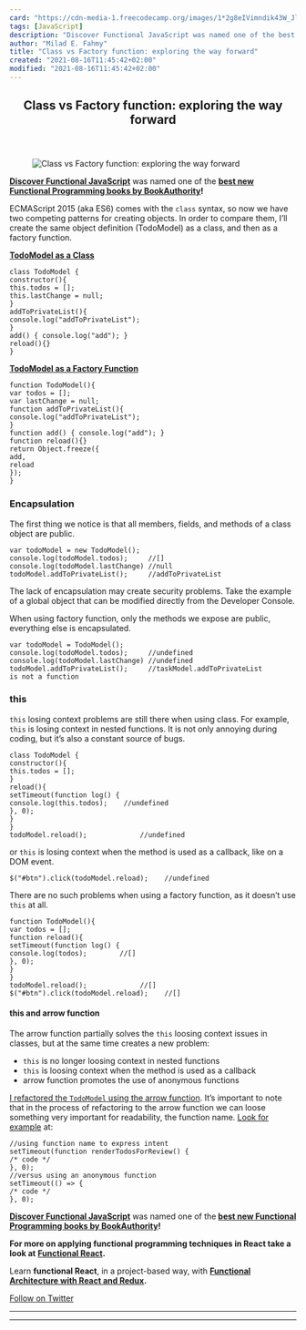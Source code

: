 ```yaml
---
card: "https://cdn-media-1.freecodecamp.org/images/1*2g8eIVimndik43W_Jl_OCA.jpeg"
tags: [JavaScript]
description: "Discover Functional JavaScript was named one of the best new "
author: "Milad E. Fahmy"
title: "Class vs Factory function: exploring the way forward"
created: "2021-08-16T11:45:42+02:00"
modified: "2021-08-16T11:45:42+02:00"
---
```

<div class="site-wrapper">
<main id="site-main" class="site-main outer">
<div class="inner">
<article class="post-full post tag-javascript tag-programming tag-tech tag-web-development tag-technology ">
<header class="post-full-header">
<h1 class="post-full-title">Class vs Factory function: exploring the way forward</h1>
</header>
<figure class="post-full-image">
<picture>
<source media="(max-width: 700px)" sizes="1px" srcset="data:image/gif;base64,R0lGODlhAQABAIAAAAAAAP///yH5BAEAAAAALAAAAAABAAEAAAIBRAA7 1w">
<source media="(min-width: 701px)" sizes="(max-width: 800px) 400px,
(max-width: 1170px) 700px,
1400px" srcset="https://cdn-media-1.freecodecamp.org/images/1*2g8eIVimndik43W_Jl_OCA.jpeg 300w,
https://cdn-media-1.freecodecamp.org/images/1*2g8eIVimndik43W_Jl_OCA.jpeg 600w,
https://cdn-media-1.freecodecamp.org/images/1*2g8eIVimndik43W_Jl_OCA.jpeg 1000w,
https://cdn-media-1.freecodecamp.org/images/1*2g8eIVimndik43W_Jl_OCA.jpeg 2000w">
<img onerror="this.style.display='none'" src="https://cdn-media-1.freecodecamp.org/images/1*2g8eIVimndik43W_Jl_OCA.jpeg" alt="Class vs Factory function: exploring the way forward">
</picture>
</figure>
<section class="post-full-content">
<div class="post-content">
<p><a href="https://read.amazon.com/kp/embed?asin=B07PBQJYYG&amp;preview=newtab&amp;linkCode=kpe&amp;ref_=cm_sw_r_kb_dp_cm5KCbE5BDJGE" rel="nofollow noopener noopener noopener noopener noopener noopener noopener noopener noopener noopener noopener noopener nofollow noopener nofollow noopener"><strong><strong>Discover Functional JavaScript</strong></strong></a> was named one of the <a href="https://bookauthority.org/books/new-functional-programming-books?t=7p46zt&amp;s=award&amp;book=1095338781" rel="noopener nofollow nofollow noopener"><strong><strong>best new Functional Programming books by BookAuthority</strong></strong></a><strong><strong>!</strong></strong></p><p>ECMAScript 2015 (aka ES6) comes with the <code>class</code> syntax, so now we have two competing patterns for creating objects. In order to compare them, I’ll create the same object definition (TodoModel) as a class,<strong> </strong>and then as a factory function.</p><p><strong><a href="https://jsfiddle.net/cristi_salcescu/m9dhpzfx/" rel="noopener">TodoModel as a Class</a></strong></p><pre><code>class TodoModel {
constructor(){
this.todos = [];
this.lastChange = null;
}
addToPrivateList(){
console.log("addToPrivateList");
}
add() { console.log("add"); }
reload(){}
}</code></pre><p><strong><a href="https://jsfiddle.net/cristi_salcescu/bcta6yyv/" rel="noopener">TodoModel as a Factory Function</a></strong></p><pre><code>function TodoModel(){
var todos = [];
var lastChange = null;
function addToPrivateList(){
console.log("addToPrivateList");
}
function add() { console.log("add"); }
function reload(){}
return Object.freeze({
add,
reload
});
}</code></pre><h3 id="encapsulation">Encapsulation</h3><p>The first thing we notice is that all members, fields, and methods of a class object are public.</p><pre><code>var todoModel = new TodoModel();
console.log(todoModel.todos);     //[]
console.log(todoModel.lastChange) //null
todoModel.addToPrivateList();     //addToPrivateList</code></pre><p>The lack of encapsulation may create security problems. Take the example of a global object that can be modified directly from the Developer Console.</p><p>When using factory function, only the methods we expose are public, everything else is encapsulated.</p><pre><code>var todoModel = TodoModel();
console.log(todoModel.todos);     //undefined
console.log(todoModel.lastChange) //undefined
todoModel.addToPrivateList();     //taskModel.addToPrivateList
is not a function</code></pre><h3 id="this">this</h3><p><code>this</code> losing context problems are still there when using class. For example, <code>this</code> is losing context in nested functions. It is not only annoying during coding, but it’s also a constant source of bugs.</p><pre><code>class TodoModel {
constructor(){
this.todos = [];
}
reload(){
setTimeout(function log() {
console.log(this.todos);    //undefined
}, 0);
}
}
todoModel.reload();             //undefined</code></pre><p>or <code>this</code> is losing context when the method is used as a callback, like on a DOM event.</p><pre><code>$("#btn").click(todoModel.reload);    //undefined</code></pre><p>There are no such problems when using a factory function, as it doesn’t use <code>this</code> at all.</p><pre><code>function TodoModel(){
var todos = [];
function reload(){
setTimeout(function log() {
console.log(todos);        //[]
}, 0);
}
}
todoModel.reload();             //[]
$("#btn").click(todoModel.reload);    //[]</code></pre><h4 id="this-and-arrow-function">this and arrow function</h4><p>The arrow function partially solves the <code>this</code> loosing context issues in classes, but at the same time creates a new problem:</p><ul><li><code>this</code> is no longer loosing context in nested functions</li><li><code>this</code> is loosing context when the method is used as a callback</li><li>arrow function promotes the use of anonymous functions</li></ul><p><a href="https://jsfiddle.net/cristi_salcescu/y0k18og2/" rel="noopener">I refactored the <code>TodoModel</code> using the arrow function</a>. It’s important to note that in the process of refactoring to the arrow function we can loose something very important for readability, the function name. <a href="https://jsfiddle.net/cristi_salcescu/y0k18og2/" rel="noopener">Look for example</a> at:</p><pre><code>//using function name to express intent
setTimeout(function renderTodosForReview() {
/* code */
}, 0);
//versus using an anonymous function
setTimeout(() =&gt; {
/* code */
}, 0);</code></pre><p><a href="https://read.amazon.com/kp/embed?asin=B07PBQJYYG&amp;preview=newtab&amp;linkCode=kpe&amp;ref_=cm_sw_r_kb_dp_cm5KCbE5BDJGE&amp;source=post_page---------------------------"><strong><strong>Discover Functional JavaScript</strong></strong></a> was named one of the<strong><strong> </strong></strong><a href="https://bookauthority.org/books/new-functional-programming-books?t=7p46zt&amp;s=award&amp;book=1095338781&amp;source=post_page---------------------------"><strong><strong>best new Functional Programming books by BookAuthority</strong></strong></a><strong><strong>!</strong></strong></p><p><strong><strong>For more on applying functional programming techniques in React take a look at</strong></strong> <a href="https://read.amazon.com/kp/embed?asin=B07S1NLFTS&amp;preview=newtab&amp;linkCode=kpe&amp;ref_=cm_sw_r_kb_dp_Pko5CbA30383Y" rel="noopener nofollow"><strong><strong>Functional React</strong></strong></a><strong><strong>.</strong></strong></p><p>Learn <strong><strong>functional React</strong></strong>, in a project-based way, with <a href="https://read.amazon.com/kp/embed?asin=B0846NRJYR&amp;preview=newtab&amp;linkCode=kpe&amp;ref_=cm_sw_r_kb_dp_o.hlEbDD02JB2" rel="noopener nofollow"><strong><strong>Functional Architecture with React and Redux</strong></strong></a><strong><strong>.</strong></strong></p><p><a href="https://twitter.com/cristi_salcescu" rel="noopener nofollow nofollow noopener nofollow noopener nofollow noopener">Follow on Twitter</a></p>
</div>
<hr>
<hr>
</section>
</article>
</div>
</main>
</div>
<!-- Google Tag Manager (noscript) -->
<!-- End Google Tag Manager (noscript) -->
